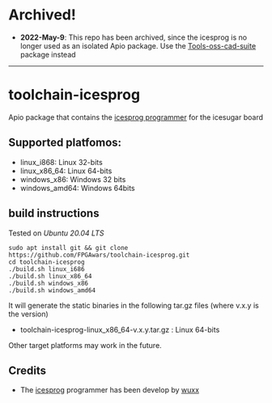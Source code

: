 # Archived!
* **2022-May-9**: This repo has been archived, since the icesprog is no longer used as an isolated Apio package. Use the [Tools-oss-cad-suite](https://github.com/FPGAwars/tools-oss-cad-suite) package instead

---------

# toolchain-icesprog
Apio package that contains the [icesprog programmer](https://github.com/wuxx/icesugar) for the icesugar board

## Supported platfomos:

* linux_i868: Linux 32-bits
* linux_x86_64: Linux 64-bits
* windows_x86: Windows 32 bits
* windows_amd64: Windows 64bits

## build instructions

Tested on *Ubuntu 20.04 LTS*

```
sudo apt install git && git clone https://github.com/FPGAwars/toolchain-icesprog.git
cd toolchain-icesprog
./build.sh linux_i686
./build.sh linux_x86_64
./build.sh windows_x86
./build.sh windows_amd64
```

It will generate the static binaries in the following tar.gz files (where v.x.y is the version)

* toolchain-icesprog-linux_x86_64-v.x.y.tar.gz : Linux 64-bits

Other target platforms may work in the future.

## Credits

* The [icesprog](https://github.com/wuxx/) programmer has been develop by [wuxx](https://github.com/wuxx)  

